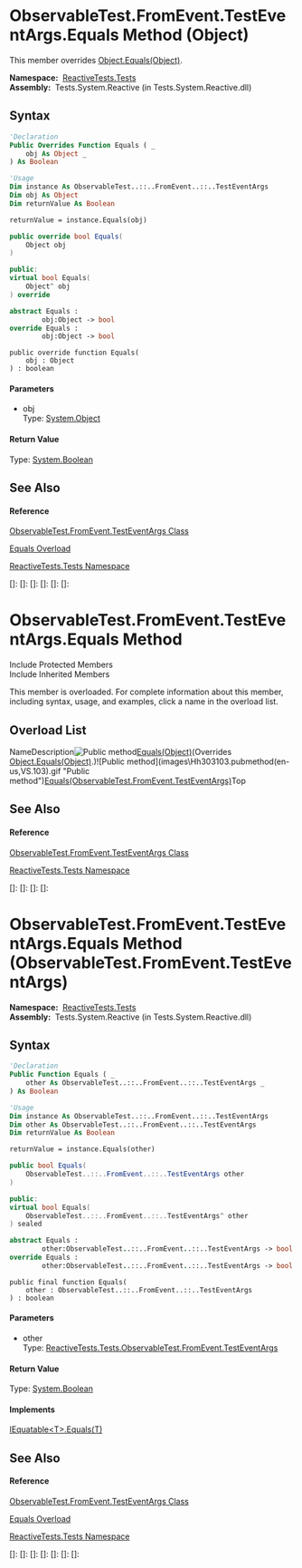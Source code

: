 # ObservableTest.FromEvent.TestEventArgs.Equals Method (Object)

This member overrides [Object.Equals(Object)](https://msdn.microsoft.com/en-us/library/m:system.object.equals(system.object)(v=VS.103)).

**Namespace:**  [ReactiveTests.Tests](ReactiveTests.Tests\ReactiveTests.Tests.md)  
**Assembly:**  Tests.System.Reactive (in Tests.System.Reactive.dll)

## Syntax

```vb
'Declaration
Public Overrides Function Equals ( _
    obj As Object _
) As Boolean
```

```vb
'Usage
Dim instance As ObservableTest..::..FromEvent..::..TestEventArgs
Dim obj As Object
Dim returnValue As Boolean

returnValue = instance.Equals(obj)
```

```csharp
public override bool Equals(
    Object obj
)
```

```c++
public:
virtual bool Equals(
    Object^ obj
) override
```

```fsharp
abstract Equals : 
        obj:Object -> bool 
override Equals : 
        obj:Object -> bool 
```

```jscript
public override function Equals(
    obj : Object
) : boolean
```

#### Parameters

- obj  
  Type: [System.Object](https://msdn.microsoft.com/en-us/library/e5kfa45b)

#### Return Value

Type: [System.Boolean](https://msdn.microsoft.com/en-us/library/a28wyd50)

## See Also

#### Reference

[ObservableTest.FromEvent.TestEventArgs Class](ObservableTest.FromEvent.TestEventArgs\ObservableTest.FromEvent.TestEventArgs.md)

[Equals Overload](Equals\ObservableTest.FromEvent.TestEventArgs.Equals.md)

[ReactiveTests.Tests Namespace](ReactiveTests.Tests\ReactiveTests.Tests.md)

[]: 
[]: 
[]: 
[]: 
[]: 
[]: 
# ObservableTest.FromEvent.TestEventArgs.Equals Method

Include Protected Members  
Include Inherited Members

This member is overloaded. For complete information about this member, including syntax, usage, and examples, click a name in the overload list.

## Overload List

NameDescription![Public method](images\Hh303103.pubmethod(en-us,VS.103).gif "Public method")[Equals(Object)](https://msdn.microsoft.com/en-us/library/m:reactivetests.tests.observabletest.fromevent.testeventargs.equals(system.object)(v=VS.103))(Overrides [Object.Equals(Object)](https://msdn.microsoft.com/en-us/library/m:system.object.equals(system.object)(v=VS.103)).)![Public method](images\Hh303103.pubmethod(en-us,VS.103).gif "Public method")[Equals(ObservableTest.FromEvent.TestEventArgs)](https://msdn.microsoft.com/en-us/library/m:reactivetests.tests.observabletest.fromevent.testeventargs.equals(reactivetests.tests.observabletest.fromevent.testeventargs)(v=VS.103))Top

## See Also

#### Reference

[ObservableTest.FromEvent.TestEventArgs Class](ObservableTest.FromEvent.TestEventArgs\ObservableTest.FromEvent.TestEventArgs.md)

[ReactiveTests.Tests Namespace](ReactiveTests.Tests\ReactiveTests.Tests.md)

[]: 
[]: 
[]: 
[]: 
# ObservableTest.FromEvent.TestEventArgs.Equals Method (ObservableTest.FromEvent.TestEventArgs)

**Namespace:**  [ReactiveTests.Tests](ReactiveTests.Tests\ReactiveTests.Tests.md)  
**Assembly:**  Tests.System.Reactive (in Tests.System.Reactive.dll)

## Syntax

```vb
'Declaration
Public Function Equals ( _
    other As ObservableTest..::..FromEvent..::..TestEventArgs _
) As Boolean
```

```vb
'Usage
Dim instance As ObservableTest..::..FromEvent..::..TestEventArgs
Dim other As ObservableTest..::..FromEvent..::..TestEventArgs
Dim returnValue As Boolean

returnValue = instance.Equals(other)
```

```csharp
public bool Equals(
    ObservableTest..::..FromEvent..::..TestEventArgs other
)
```

```c++
public:
virtual bool Equals(
    ObservableTest..::..FromEvent..::..TestEventArgs^ other
) sealed
```

```fsharp
abstract Equals : 
        other:ObservableTest..::..FromEvent..::..TestEventArgs -> bool 
override Equals : 
        other:ObservableTest..::..FromEvent..::..TestEventArgs -> bool 
```

```jscript
public final function Equals(
    other : ObservableTest..::..FromEvent..::..TestEventArgs
) : boolean
```

#### Parameters

- other  
  Type: [ReactiveTests.Tests.ObservableTest.FromEvent.TestEventArgs](ObservableTest.FromEvent.TestEventArgs\ObservableTest.FromEvent.TestEventArgs.md)

#### Return Value

Type: [System.Boolean](https://msdn.microsoft.com/en-us/library/a28wyd50)

#### Implements

[IEquatable\<T\>.Equals(T)](https://msdn.microsoft.com/en-us/library/m:system.iequatable%601.equals(%600)(v=VS.103))

## See Also

#### Reference

[ObservableTest.FromEvent.TestEventArgs Class](ObservableTest.FromEvent.TestEventArgs\ObservableTest.FromEvent.TestEventArgs.md)

[Equals Overload](Equals\ObservableTest.FromEvent.TestEventArgs.Equals.md)

[ReactiveTests.Tests Namespace](ReactiveTests.Tests\ReactiveTests.Tests.md)

[]: 
[]: 
[]: 
[]: 
[]: 
[]: 
[]: 
